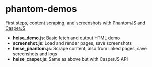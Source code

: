 # phantom-demos
First steps, content scraping, and screenshots with [PhantomJS](http://phantomjs.org/) and [CasperJS](http://casperjs.org/)

- **heise_demo.js**: Basic fetch and output HTML demo
- **screenshot.js**: Load and render pages, save screenshots
- **heise_phantom.js**: Scrape content, also from linked pages, save screenshots and logs
- **heise_casper.js**: Same as above but with CasperJS API